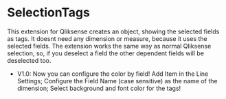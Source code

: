 # SelectionTags

This extension for Qliksense creates an object, showing the selected fields as tags. It doesnt need any dimension or measure, because it uses the selected fields.
The extension works the same way as normal Qliksense selection, so, if you deselect a field the other dependent fields will be deselected too.

- V1.0: Now you can configure the color by field! Add Item in the Line Settings; Configure the Field Name (case sensitive) as the name of the dimension; Select background and font color for the tags!
